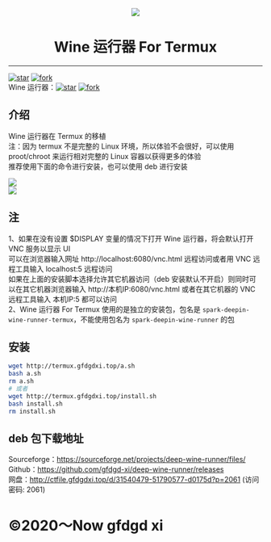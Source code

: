 <p width=100px align="center"><img src="https://storage.deepin.org/thread/202208031419283599_deepin-wine-runner.png"></p>
<h1 align="center">Wine 运行器 For Termux</h1>
<hr>
<a href='https://gitee.com/gfdgd-xi/deep-wine-runner-termux/stargazers'><img src='https://gitee.com/gfdgd-xi/deep-wine-runner-termux/badge/star.svg?theme=dark' alt='star'></img></a>
<a href='https://gitee.com/gfdgd-xi/deep-wine-runner-termux/members'><img src='https://gitee.com/gfdgd-xi/deep-wine-runner-termux/badge/fork.svg?theme=dark' alt='fork'></img></a>  
<br>
Wine 运行器：<a href='https://gitee.com/gfdgd-xi/deep-wine-runner/stargazers'><img src='https://gitee.com/gfdgd-xi/deep-wine-runner/badge/star.svg?theme=dark' alt='star'></img></a>
<a href='https://gitee.com/gfdgd-xi/deep-wine-runner/members'><img src='https://gitee.com/gfdgd-xi/deep-wine-runner/badge/fork.svg?theme=dark' alt='fork'></img></a>  

## 介绍
Wine 运行器在 Termux 的移植  
注：因为 termux 不是完整的 Linux 环境，所以体验不会很好，可以使用 proot/chroot 来运行相对完整的 Linux 容器以获得更多的体验  
推荐使用下面的命令进行安装，也可以使用 deb 进行安装  

![](https://t.tutu.to/img/8NWtw)  
![](https://t.tutu.to/img/8NZho)  

## 注
1、如果在没有设置 $DISPLAY 变量的情况下打开 Wine 运行器，将会默认打开 VNC 服务以显示 UI  
可以在浏览器输入网址 http://localhost:6080/vnc.html 远程访问或者用 VNC 远程工具输入 localhost:5 远程访问  
如果在上面的安装脚本选择允许其它机器访问（deb 安装默认不开启）则同时可以在其它机器浏览器输入 http://本机IP:6080/vnc.html 或者在其它机器的 VNC 远程工具输入 本机IP:5 都可以访问  
2、Wine 运行器 For Termux 使用的是独立的安装包，包名是 `spark-deepin-wine-runner-termux`，不能使用包名为 `spark-deepin-wine-runner` 的包  

## 安装
```bash
wget http://termux.gfdgdxi.top/a.sh 
bash a.sh
rm a.sh
# 或者
wget http://termux.gfdgdxi.top/install.sh 
bash install.sh
rm install.sh
```

## deb 包下载地址
Sourceforge：https://sourceforge.net/projects/deep-wine-runner/files/  
Github：https://github.com/gfdgd-xi/deep-wine-runner/releases  
网盘：http://ctfile.gfdgdxi.top/d/31540479-51790577-d0175d?p=2061 (访问密码: 2061)  

# ©2020～Now gfdgd xi